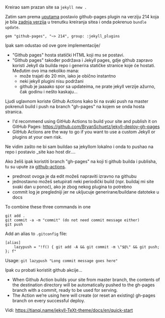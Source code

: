 Kreirao sam prazan site sa `jekyll new .`

Zatim sam prema [uputama][instructions] postavio github-pages plugin na verziju 214 koja je bila [zadnja verzija][gp-version] u trenutku kreiranja sitea i onda pokrenuo `bundle update`.

```
gem "github-pages", "~> 214", group: :jekyll_plugins
```

Ipak sam odustao od ove gore implementacije/


 * "Github pages" hosta statički HTML koji mu se postavi. 
 * "Github pages" također podržava i Jekyll pages, gdje github zapravo koristi Jekyll da builda repo i generira statičke stranice koje će hostati. Međutim ovo ima nekoliko mana:
	- može trajati do 20 min, iako je obično instantno
	- neki jekyll plugini nisu podržani
	- github je jaaaako spor sa updateima, ne prate jekyll verzije ažurno, čak godinu i nešto kaskaju…

Ljudi uglavnom koriste Github Actions kako bi na svaki push na master pokrenuli build i push na branch "gh-pages" na kojem se onda hosta stranica. 
 * I'd recommend using GitHub Actions to build your site and publish it on GitHub Pages: https://github.com/BryanSchuetz/jekyll-deploy-gh-pages
 * GitHub Actions are the way to go if you want to use a custom Jekyll or plugins at your own risk.

Ne vidim zašto ne bi sam buildao sa jekyllom lokalno i onda to pushao na repo i postavio _site kao host dir....



Ako želiš ipak koristiti branch "gh-pages" na koji ti github builda i publisha, tu su upute za [github-actions][github-actions].
 * prednost ovoga je da edit možeš napraviti izravno na githubu
 * jednostavno možeš setupirati neki periodički build (npr. buildaj mi site svaki dan u ponoć), ako je zbog nekog plugina to potrebno
 * commit log je pregledniji jer ne ukljucuje generirane/buildane datoteke u docs

To combine these three commands in one
```
git add .
git commit -a -m "commit" (do not need commit message either)
git push
```
Add an alias to `.gitconfig` file:
```
[alias]
    lazypush = "!f() { git add -A && git commit -m \"$@\" && git push; }; f"
```



Usage: `git lazypush "Long commit message goes here"`



Ipak cu probati koristiit github akcije...
 * When Github Action builds your site from master branch, the contents of the destination directory will be automatically pushed to the gh-pages branch with a commit, ready to be used for serving.
 * The Action we’re using here will create (or reset an existing) gh-pages branch on every successful deploy.



Vidi: https://tianqi.name/jekyll-TeXt-theme/docs/en/quick-start

[instructions]: https://docs.github.com/en/pages/setting-up-a-github-pages-site-with-jekyll/creating-a-github-pages-site-with-jekyll#creating-a-repository-for-your-site
[gp-version]: https://pages.github.com/versions/
[github-actions]: https://jekyllrb.com/docs/continuous-integration/github-actions/